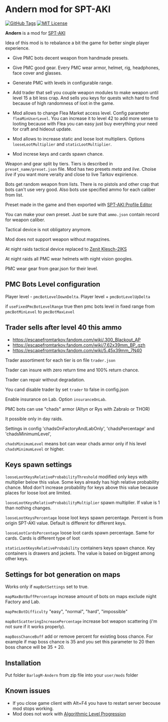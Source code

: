 # Andern mod for SPT-AKI

[![GitHub Tags](https://img.shields.io/github/v/tag/barlog-m/SPT-AKI-Andern?color=0298c3&label=version&style=flat-square)](https://github.com/barlog-m/oceanic-primal-visual-studio-code/tags)
[![MIT License](https://img.shields.io/badge/license-MIT-0298c3.svg?style=flat-square)](https://opensource.org/licenses/MIT)

**Andern** is a mod for [SPT-AKI](https://www.sp-tarkov.com/)

Idea of this mod is to rebalance a bit the game for better single player experience.

* Give PMC bots decent weapon from handmade presets.

* Give PMC good gear. Every PMC wear armor, helmet, rig, headphones, face cover and glasses.

* Generate PMC with levels in configurable range.

* Add trader that sell you couple weapon modules to make weapon until level 15 a bit less crap. And sells you keys for quests witch hard to find because of high randomness of loot in the game.

* Mod allows to change Flea Market access level. Config parameter `fleaMinUserLevel`. You can increase it to level 42 to add more sense to looting because with Flea you can easy just buy everything your need for craft and hideout update.

* Mod allows to increase static and loose loot multipliers. Options `looseLootMultiplier` and `staticLootMultiplier`.

* Mod increse keys and cards spawn chance.

Weapon and gear split by tiers. Tiers is described in `preset_name/preset.json` file. Mod has two presets *meta* and *live*. Choise *live* if you want more veraity and close to live Tarkov expirience.

Bots get random weapon from lists. There is no pistols and other crap that bots can't use very good.
Also bots use specified ammo for each caliber from list.

Preset made in the game and then exported with [SPT-AKI Profile Editor](https://hub.sp-tarkov.com/files/file/184-spt-aki-profile-editor/)

You can make your own preset. Just be sure that `ammo.json` contain record for weapon caliber.

Tactical device is not obligatory anymore.

Mod does not support weapon without magazines.

At night raids tactical device replaced to [Zenit Klesch-2IKS](https://escapefromtarkov.fandom.com/wiki/Zenit_Klesch-2IKS_IR_illuminator_with_laser)

At night raids all PMC wear helmets with night vision googles.

PMC wear gear from gear.json for their level.

## PMC Bots Level configuration

Player level - `pmcBotLevelDownDelta`. Player level + `pmcBotLevelUpDelta`

if `useFixedPmcBotLevelRange` true then pmc bots level in fixed range from `pmcBotMinLevel` to `pmcBotMaxLevel`

## Trader sells after level 40 this ammo

* https://escapefromtarkov.fandom.com/wiki/.300_Blackout_AP
* https://escapefromtarkov.fandom.com/wiki/7.62x39mm_BP_gzh
* https://escapefromtarkov.fandom.com/wiki/5.45x39mm_7N40

Trader assortiment for each tier is on file `trader.json`

Trader can insure with zero return time and 100% return chance.

Trader can repair without degradation.

You cand disable trader by set `trader` to false in config.json

Enable insurance on Lab. Option `insuranceOnLab`.

PMC bots can use "chads" armor (Altyn or Rys with Zabralo or THOR)

It possible only in day raids.

Settings in config 'chadsOnFactoryAndLabOnly', 'chadsPercentage' and 'chadsMinimumLevel',

`chadsMinimumLevel` means bot can wear chads armor only if his level `chadsMinimumLevel` or higher.

## Keys spawn settings

`looseLootKeysRelativeProbabilityThreshold` modified only keys with multiplier below this value. Some keys already has high relative probability chance. Mod don't increase probability for keys above this value because places for loose loot are limited.

`looseLootKeysRelativeProbabilityMultiplier` spawn multiplier. If value is 1 than nothing changes.

`looseLootKeysPercentage` loose loot keys spawn percentage. Percent is from origin SPT-AKI value. Default is different for different keys.

`looseLootCardsPercentage` loose loot cards spawn percentage. Same for cards. Cards is different type of loot

`staticLootKeysRelativeProbability` containers keys spawn chance. Key containers is drawers and jackets. The value is based on biggest among other keys.

## Settings for bot generation on maps

Works only if `mapBotSettings` set to true.

`mapMaxBotBuffPercentage` increase amount of bots on maps exclude night Factory and Lab.

`mapPmcBotDifficulty` "easy", "normal", "hard", "impossible"

`mapBotScatteringIncreasePercentage` increase bot weapon scattering (i'm not sure if it works properly).

`mapBossChanceBuff` add or remove percent for existing boss chance. For example if map boss chance is 35 and you set this parameter to 20 then boss chance will be 35 + 20.

## Installation

Put folder `BarlogM-Andern` from zip file into your `user/mods` folder

## Known issues

* If you close game client with Alt+F4 you have to restart server becouse mod stops working.
* Mod does not work with [Algorithmic Level Progression](https://hub.sp-tarkov.com/files/file/1400-algorithmic-level-progression/)
